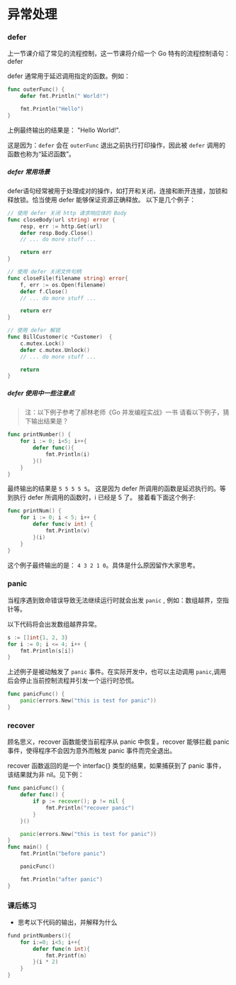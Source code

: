 # 异常处理

### defer
上一节课介绍了常见的流程控制，这一节课将介绍一个 Go 特有的流程控制语句： defer


defer 通常用于延迟调用指定的函数。例如：

``` go
func outerFunc() {
    defer fmt.Println(" World!")

    fmt.Println("Hello")
}
```

上例最终输出的结果是： "Hello World!". 

这是因为：`defer` 会在 `outerFunc` 退出之前执行打印操作，因此被 `defer` 调用的函数也称为“延迟函数”。


##### defer 常用场景

defer语句经常被用于处理成对的操作，如打开和关闭，连接和断开连接，加锁和释放锁。恰当使用 defer 能够保证资源正确释放。
以下是几个例子：
``` go
// 使用 defer 关闭 http 请求响应体的 Body
func closeBody(url string) error {
    resp, err := http.Get(url)
    defer resp.Body.Close()
    // ... do more stuff ...

    return err
}
```

``` go
// 使用 defer 关闭文件句柄
func closeFile(filename string) error{
    f, err := os.Open(filename)
    defer f.Close()
    // ... do more stuff ...

    return err
}
```

``` go
// 使用 defer 解锁
func BillCustomer(c *Customer)  {
    c.mutex.Lock()
    defer c.mutex.Unlock()
    // ... do more stuff ...

    return 
}
```

##### defer 使用中一些注意点
> 注：以下例子参考了郝林老师《Go 并发编程实战》一书
请看以下例子，猜下输出结果是？

``` go
func printNumber() {
    for i := 0; i<5; i++{
        defer func(){
            fmt.Println(i)
        }()
    }
}
```

最终输出的结果是 `5 5 5 5 5`。 这是因为 defer 所调用的函数是延迟执行的。等到执行 defer 所调用的函数时，i 已经是 5 了。
接着看下面这个例子:
``` go
func printNum() {
	for i := 0; i < 5; i++ {
		defer func(v int) {
			fmt.Println(v)
		}(i)
	}
}
```
这个例子最终输出的是： `4 3 2 1 0`。具体是什么原因留作大家思考。

### panic
当程序遇到致命错误导致无法继续运行时就会出发 `panic` , 例如：数组越界，空指针等。

以下代码将会出发数组越界异常。
``` go
s := []int{1, 2, 3}
for i := 0; i <= 4; i++ {
	fmt.Println(s[i])
}
```
上述例子是被动触发了 `panic` 事件。在实际开发中，也可以主动调用 `panic`,调用后会停止当前控制流程并引发一个运行时恐慌。
``` go
func panicFunc() {
	panic(errors.New("this is test for panic"))
}
```
### recover
顾名思义，recover 函数能使当前程序从 panic 中恢复。recover 能够拦截 panic 事件，使得程序不会因为意外而触发 panic 事件而完全退出。

recover 函数返回的是一个 interfac{} 类型的结果，如果捕获到了 panic 事件，该结果就为非 nil。见下例：

``` go
func panicFunc() {
	defer func() {
		if p := recover(); p != nil {
			fmt.Println("recover panic")
		}
	}()

	panic(errors.New("this is test for panic"))
}
func main() {
	fmt.Println("before panic")

	panicFunc()

	fmt.Println("after panic")
}

```


### 课后练习
- 思考以下代码的输出，并解释为什么

``` go
fund printNumbers(){
    for i:=0; i<5; i++{
        defer func(n int){
            fmt.Printf(n)
        }(i * 2)
    }
}
```
